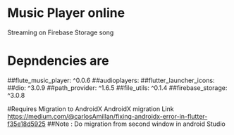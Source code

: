 # Music Player online 

Streaming on Firebase Storage song

# Depndencies are

##flute_music_player: ^0.0.6
  ##audioplayers:
  ##flutter_launcher_icons:
  ##dio: ^3.0.9
  ##path_provider: ^1.6.5
  ##file_utils: ^0.1.4
  ##firebase_storage: ^3.0.8
  
  
  #Requires Migration to AndroidX
  AndroidX migration Link
  https://medium.com/@carlosAmillan/fixing-androidx-error-in-flutter-f35e18d5925
  ##Note : Do migration from second window in android Studio
  
